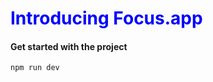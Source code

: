 <h1> Introducing <span color='green'>Focus.app</span> </h1>

<style>
  h1 {
    color: blue;
  }
</style>

<h4>Get started with the project</h4>

```
npm run dev
```

